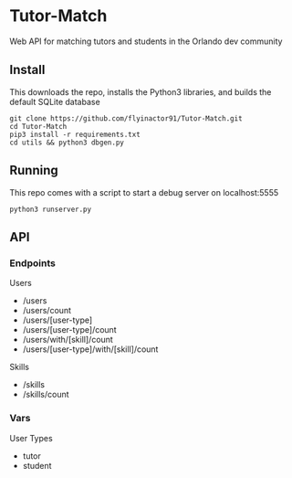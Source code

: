 # Tutor-Match
Web API for matching tutors and students in the Orlando dev community

## Install

This downloads the repo, installs the Python3 libraries, and builds the default SQLite database

```
git clone https://github.com/flyinactor91/Tutor-Match.git
cd Tutor-Match
pip3 install -r requirements.txt
cd utils && python3 dbgen.py
```

## Running

This repo comes with a script to start a debug server on localhost:5555

```
python3 runserver.py
```

## API

### Endpoints

Users

* /users
* /users/count
* /users/[user-type]
* /users/[user-type]/count
* /users/with/[skill]/count
* /users/[user-type]/with/[skill]/count

Skills

* /skills
* /skills/count

### Vars

User Types

* tutor
* student